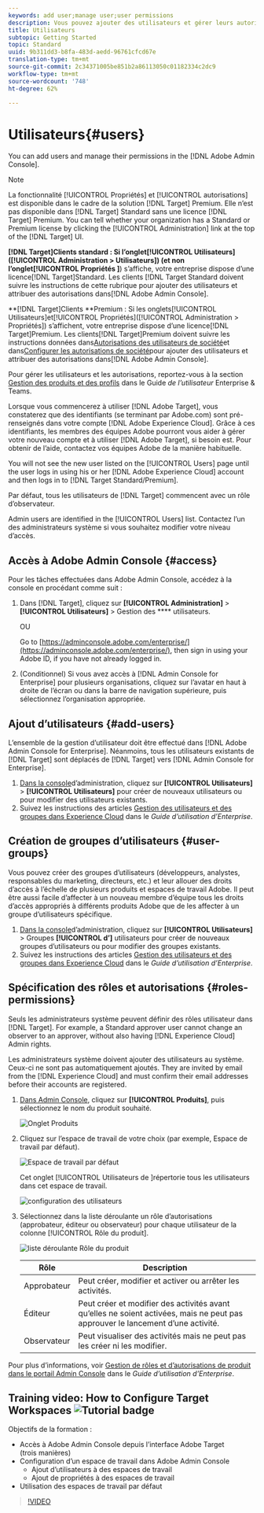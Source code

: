 ```yaml
---
keywords: add user;manage user;user permissions
description: Vous pouvez ajouter des utilisateurs et gérer leurs autorisations dans Adobe Admin Console.
title: Utilisateurs
subtopic: Getting Started
topic: Standard
uuid: 9b311dd3-b8fa-483d-aedd-96761cfcd67e
translation-type: tm+mt
source-git-commit: 2c34371005be851b2a86113050c01182334c2dc9
workflow-type: tm+mt
source-wordcount: '748'
ht-degree: 62%

---
```



# Utilisateurs{#users}

You can add users and manage their permissions in the [!DNL Adobe Admin Console].

>[!NOTE]
>
>La fonctionnalité [!UICONTROL Propriétés] et [!UICONTROL autorisations] est disponible dans le cadre de la solution [!DNL Target] Premium. Elle n’est pas disponible dans [!DNL Target] Standard sans une licence [!DNL Target] Premium.
>You can tell whether your organization has a Standard or Premium license by clicking the [!UICONTROL Administration] link at the top of the [!DNL Target] UI.
>
>**[!DNL Target]Clients **standard : Si l’onglet[!UICONTROL Utilisateurs]([!UICONTROL Administration > Utilisateurs]) (et non l’onglet**[!UICONTROL Propriétés ]**) s’affiche, votre entreprise dispose d’une licence[!DNL Target]Standard. Les clients [!DNL Target Standard doivent suivre les instructions de cette rubrique pour ajouter des utilisateurs et attribuer des autorisations dans[!DNL Adobe Admin Console].
>
>**[!DNL Target]Clients **Premium : Si les onglets[!UICONTROL Utilisateurs]et[!UICONTROL Propriétés]([!UICONTROL Administration > Propriétés]) s’affichent, votre entreprise dispose d’une licence[!DNL Target]Premium. Les clients[!DNL Target]Premium doivent suivre les instructions données dans[Autorisations des utilisateurs de société](/help/administrating-target/c-user-management/property-channel/property-channel.md)et dans[Configurer les autorisations de société](/help/administrating-target/c-user-management/property-channel/properties-overview.md)pour ajouter des utilisateurs et attribuer des autorisations dans[!DNL Adobe Admin Console].

Pour gérer les utilisateurs et les autorisations, reportez-vous à la section [Gestion des produits et des profils](https://helpx.adobe.com/enterprise/using/manage-products-and-profiles.html) dans le Guide *de l’utilisateur* Enterprise &amp; Teams.

Lorsque vous commencerez à utiliser [!DNL Adobe Target], vous constaterez que des identifiants (se terminant par Adobe.com) sont pré-renseignés dans votre compte [!DNL Adobe Experience Cloud]. Grâce à ces identifiants, les membres des équipes Adobe pourront vous aider à gérer votre nouveau compte et à utiliser [!DNL Adobe Target], si besoin est. Pour obtenir de l’aide, contactez vos équipes Adobe de la manière habituelle.

You will not see the new user listed on the [!UICONTROL Users] page until the user logs in using his or her [!DNL Adobe Experience Cloud] account and then logs in to [!DNL Target Standard/Premium].

Par défaut, tous les utilisateurs de [!DNL Target] commencent avec un rôle d’observateur.

Admin users are identified in the [!UICONTROL Users] list. Contactez l’un des administrateurs système si vous souhaitez modifier votre niveau d’accès.

## Accès à Adobe Admin Console {#access}

Pour les tâches effectuées dans Adobe Admin Console, accédez à la console en procédant comme suit :

1. Dans [!DNL Target], cliquez sur **[!UICONTROL Administration]** > **[!UICONTROL Utilisateurs]** > Gestion des **** utilisateurs.

   OU

   Go to [https://adminconsole.adobe.com/enterprise/](https://adminconsole.adobe.com/enterprise/), then sign in using your Adobe ID, if you have not already logged in.

1. (Conditionnel) Si vous avez accès à [!DNL Admin Console for Enterprise] pour plusieurs organisations, cliquez sur l’avatar en haut à droite de l’écran ou dans la barre de navigation supérieure, puis sélectionnez l’organisation appropriée.

## Ajout d’utilisateurs {#add-users}

L’ensemble de la gestion d’utilisateur doit être effectué dans [!DNL Adobe Admin Console for Enterprise]. Néanmoins, tous les utilisateurs existants de [!DNL Target] sont déplacés de [!DNL Target] vers [!DNL Admin Console for Enterprise].

1. [Dans la console](../../../administrating-target/c-user-management/c-user-management/user-management.md#section_79796E0227D048F59BAE0AB02E544EBE)d’administration, cliquez sur **[!UICONTROL Utilisateurs]** > **[!UICONTROL Utilisateurs]** pour créer de nouveaux utilisateurs ou pour modifier des utilisateurs existants.
1. Suivez les instructions des articles [Gestion des utilisateurs et des groupes dans Experience Cloud](https://helpx.adobe.com/enterprise/help/users.html) dans le *Guide d’utilisation d’Enterprise*.

## Création de groupes d’utilisateurs {#user-groups}

Vous pouvez créer des groupes d’utilisateurs (développeurs, analystes, responsables du marketing, directeurs, etc.) et leur allouer des droits d’accès à l’échelle de plusieurs produits et espaces de travail Adobe. Il peut être aussi facile d’affecter à un nouveau membre d’équipe tous les droits d’accès appropriés à différents produits Adobe que de les affecter à un groupe d’utilisateurs spécifique.

1. [Dans la console](../../../administrating-target/c-user-management/c-user-management/user-management.md#section_79796E0227D048F59BAE0AB02E544EBE)d’administration, cliquez sur **[!UICONTROL Utilisateurs]** > Groupes **[!UICONTROL d’]** utilisateurs pour créer de nouveaux groupes d’utilisateurs ou pour modifier des groupes existants.
1. Suivez les instructions des articles [Gestion des utilisateurs et des groupes dans Experience Cloud](https://helpx.adobe.com/enterprise/help/users.html) dans le *Guide d’utilisation d’Enterprise*.

## Spécification des rôles et autorisations {#roles-permissions}

Seuls les administrateurs système peuvent définir des rôles utilisateur dans [!DNL Target]. For example, a Standard approver user cannot change an observer to an approver, without also having [!DNL Experience Cloud] Admin rights.

Les administrateurs système doivent ajouter des utilisateurs au système. Ceux-ci ne sont pas automatiquement ajoutés. They are invited by email from the [!DNL Experience Cloud] and must confirm their email addresses before their accounts are registered.

1. [Dans Admin Console](../../../administrating-target/c-user-management/c-user-management/user-management.md#section_79796E0227D048F59BAE0AB02E544EBE), cliquez sur **[!UICONTROL Produits]**, puis sélectionnez le nom du produit souhaité.

   ![Onglet Produits](/help/administrating-target/c-user-management/c-user-management/assets/workspace-new.png)

1. Cliquez sur l’espace de travail de votre choix (par exemple, Espace de travail par défaut).

   ![Espace de travail par défaut](/help/administrating-target/c-user-management/c-user-management/assets/default-workspace.png)

   Cet onglet [!UICONTROL Utilisateurs de ]répertorie tous les utilisateurs dans cet espace de travail.

   ![configuration des utilisateurs](/help/administrating-target/c-user-management/c-user-management/assets/configuration_users-new.png)

1. Sélectionnez dans la liste déroulante un rôle d’autorisations (approbateur, éditeur ou observateur) pour chaque utilisateur de la colonne [!UICONTROL Rôle du produit].

   ![liste déroulante Rôle du produit](/help/administrating-target/c-user-management/c-user-management/assets/product-role.png)

   | Rôle | Description |
   |--- |--- |
   | Approbateur | Peut créer, modifier et activer ou arrêter les activités. |
   | Éditeur | Peut créer et modifier des activités avant qu’elles ne soient activées, mais ne peut pas approuver le lancement d’une activité. |
   | Observateur | Peut visualiser des activités mais ne peut pas les créer ni les modifier. |

Pour plus d’informations, voir [Gestion de rôles et d’autorisations de produit dans le portail Admin Console](https://helpx.adobe.com/enterprise/help/manage-permissions-and-roles.html) dans le *Guide d’utilisation d’Enterprise*.

## Training video: How to Configure Target Workspaces ![Tutorial badge](/help/assets/tutorial.png)

Objectifs de la formation :

* Accès à Adobe Admin Console depuis l’interface Adobe Target (trois manières)
* Configuration d’un espace de travail dans Adobe Admin Console
   * Ajout d’utilisateurs à des espaces de travail
   * Ajout de propriétés à des espaces de travail
* Utilisation des espaces de travail par défaut

>[!VIDEO](https://video.tv.adobe.com/v/19463/)
